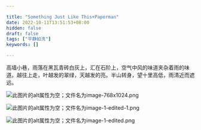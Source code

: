 ```yaml
---

title: "Something Just Like This+Paperman"
date: 2022-10-11T13:51:53+08:00
hidden: false
draft: false
tags: ["平静如洗"]
keywords: []

---
```


高墙小巷，雨落在黑瓦青砖白灰上，汇在石阶上，空气中风的味道夹杂着雨的味道。越往上走，叶越发的翠绿，天越发的亮。半山转身，望十里高低，雨清近而遮远。

![此图片的alt属性为空；文件名为image-768x1024.png](https://sunling.cc/wp-content/uploads/2022/10/image-768x1024.png)

![此图片的alt属性为空；文件名为image-1-edited-1.png](https://sunling.cc/wp-content/uploads/2022/10/image-1-edited-1.png)

![此图片的alt属性为空；文件名为image-1-edited.png](https://sunling.cc/wp-content/uploads/2022/10/image-1-edited.png)

